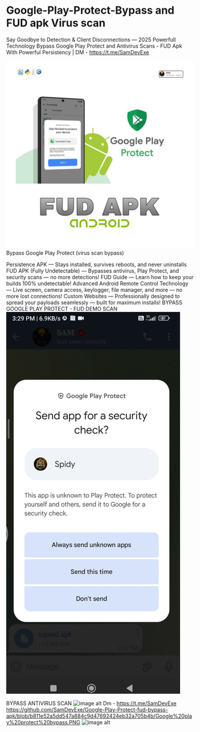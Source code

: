 # Google-Play-Protect-Bypass and FUD apk Virus scan
Say Goodbye to Detection & Client Disconnections — 2025 Powerfull Technology
Bypass Google Play Protect and Antivirus Scans - FUD Apk With Powerful Persistency | DM - https://t.me/SamDevExe

![image alt](https://github.com/SamDevExe/Google-Play-Protect-fud-bypass-apk/blob/add35f419845bc2caf9071faddc5f59f31be00fd/photo_6095955127866343165_y.jpg)
Bypass Google Play Protect (virus scan bypass)

Persistence APK — Stays installed, survives reboots, and never uninstalls
FUD APK (Fully Undetectable) — Bypasses antivirus, Play Protect, and security scans — no more detections!
FUD Guide — Learn how to keep your builds 100% undetectable!
Advanced Android Remote Control Technology — Live screen, camera access, keylogger, file manager, and more — no more lost connections!
Custom Websites — Professionally designed to spread your payloads seamlessly — built for maximum installs!
BYPASS GOOGLE PLAY PROTECT - FUD DEMO SCAN
![image alt](https://github.com/SamDevExe/Google-Play-Protect-fud-bypass-apk/blob/b811e52a5dd547a884c9d47692424eb32a705b4b/Google%20play%20protect%20bypass.PNG)

BYPASS ANTIVIRUS SCAN 
![image alt](image_url)
 Dm - https://t.me/SamDevExe
https://github.com/SamDevExe/Google-Play-Protect-fud-bypass-apk/blob/b811e52a5dd547a884c9d47692424eb32a705b4b/Google%20play%20protect%20bypass.PNG
![image alt](image_url)
